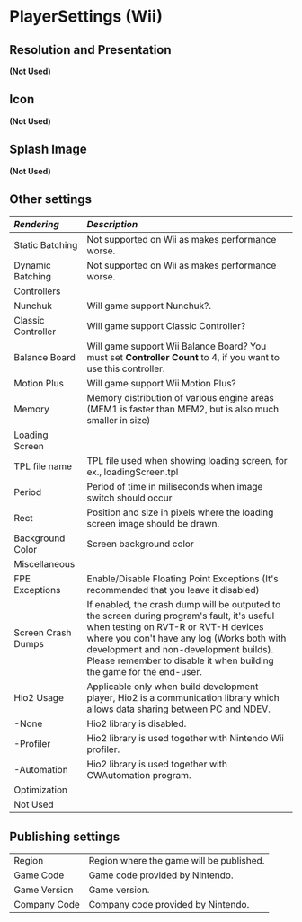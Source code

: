 PlayerSettings (Wii)
====================


Resolution and Presentation
---------------------------

**(Not Used)**

Icon
----

**(Not Used)**

Splash Image
------------

**(Not Used)**


Other settings
--------------


|**_Rendering_** |**_Description_** |
|:---|:---|
|Static Batching |Not supported on Wii as makes performance worse. |
|Dynamic Batching |Not supported on Wii as makes performance worse. |
|Controllers||
|Nunchuk |Will game support Nunchuk?. |
|Classic Controller |Will game support Classic Controller? |
|Balance Board|Will game support Wii Balance Board? You must set **Controller Count** to 4, if you want to use this controller.|
|Motion Plus|Will game support Wii Motion Plus?|
|Memory|Memory distribution of various engine areas (MEM1 is faster than MEM2, but is also much smaller in size)|
|Loading Screen||
|TPL file name|TPL file used when showing loading screen, for ex., loadingScreen.tpl| 
|Period|Period of time in miliseconds when image switch should occur|
|Rect|Position and size in pixels where the loading screen image should be drawn.|
|Background Color|Screen background color|
|Miscellaneous||
|FPE Exceptions|Enable/Disable Floating Point Exceptions (It's recommended that you leave it disabled)|
|Screen Crash Dumps|If enabled, the crash dump will be outputed to the screen during program's fault, it's useful when testing on RVT-R or RVT-H devices where you don't have any log (Works both with development and non-development builds). Please remember to disable it when building the game for the end-user.|
|Hio2 Usage|Applicable only when build development player, Hio2 is a communication library which allows data sharing between PC and NDEV.|
|-None|Hio2 library is disabled.|
|-Profiler|Hio2 library is used together with Nintendo Wii profiler.|
|-Automation|Hio2 library is used together with CWAutomation program.|
|Optimization||
|Not Used||


Publishing settings
-------------------


| | |
|:---|:---|
|Region|Region where the game will be published.|
|Game Code|Game code provided by Nintendo.|
|Game Version|Game version.|
|Company Code|Company code provided by Nintendo.|
